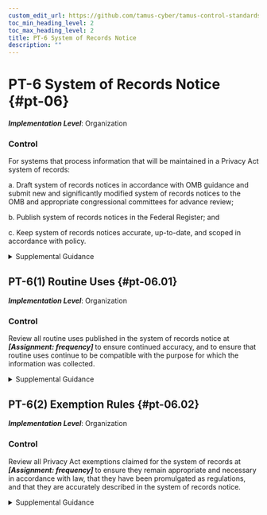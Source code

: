 ```yaml
---
custom_edit_url: https://github.com/tamus-cyber/tamus-control-standards/tree/main/content/tamus.edu/TAMUS_profile.yaml
toc_min_heading_level: 2
toc_max_heading_level: 2
title: PT-6 System of Records Notice
description: ""
---
```


# PT-6 System of Records Notice {#pt-06}

_**Implementation Level**_: Organization

### Control

For systems that process information that will be maintained in a Privacy Act system of records:

a. Draft system of records notices in accordance with OMB guidance and submit new and significantly modified system of records notices to the OMB and appropriate congressional committees for advance review;

b. Publish system of records notices in the Federal Register; and

c. Keep system of records notices accurate, up-to-date, and scoped in accordance with policy.


<details><summary>Supplemental Guidance</summary>The [PRIVACT](#18e71fec-c6fd-475a-925a-5d8495cf8455) requires that federal agencies publish a system of records notice in the Federal Register upon the establishment and/or modification of a [PRIVACT](#18e71fec-c6fd-475a-925a-5d8495cf8455) system of records. As a general matter, a system of records notice is required when an agency maintains a group of any records under the control of the agency from which information is retrieved by the name of an individual or by some identifying number, symbol, or other identifier. The notice describes the existence and character of the system and identifies the system of records, the purpose(s) of the system, the authority for maintenance of the records, the categories of records maintained in the system, the categories of individuals about whom records are maintained, the routine uses to which the records are subject, and additional details about the system as described in [OMB A-108](#3671ff20-c17c-44d6-8a88-7de203fa74aa).</details>


## PT-6(1) Routine Uses {#pt-06.01}

_**Implementation Level**_: Organization

### Control

Review all routine uses published in the system of records notice at <strong title="pt-06.01_odp"> <em>[Assignment: frequency]</em> </strong> to ensure continued accuracy, and to ensure that routine uses continue to be compatible with the purpose for which the information was collected.


<details><summary>Supplemental Guidance</summary>A [PRIVACT](#18e71fec-c6fd-475a-925a-5d8495cf8455) routine use is a particular kind of disclosure of a record outside of the federal agency maintaining the system of records. A routine use is an exception to the [PRIVACT](#18e71fec-c6fd-475a-925a-5d8495cf8455) prohibition on the disclosure of a record in a system of records without the prior written consent of the individual to whom the record pertains. To qualify as a routine use, the disclosure must be for a purpose that is compatible with the purpose for which the information was originally collected. The [PRIVACT](#18e71fec-c6fd-475a-925a-5d8495cf8455) requires agencies to describe each routine use of the records maintained in the system of records, including the categories of users of the records and the purpose of the use. Agencies may only establish routine uses by explicitly publishing them in the relevant system of records notice.</details>


## PT-6(2) Exemption Rules {#pt-06.02}

_**Implementation Level**_: Organization

### Control

Review all Privacy Act exemptions claimed for the system of records at <strong title="pt-06.02_odp"> <em>[Assignment: frequency]</em> </strong> to ensure they remain appropriate and necessary in accordance with law, that they have been promulgated as regulations, and that they are accurately described in the system of records notice.


<details><summary>Supplemental Guidance</summary>The [PRIVACT](#18e71fec-c6fd-475a-925a-5d8495cf8455) includes two sets of provisions that allow federal agencies to claim exemptions from certain requirements in the statute. In certain circumstances, these provisions allow agencies to promulgate regulations to exempt a system of records from select provisions of the [PRIVACT](#18e71fec-c6fd-475a-925a-5d8495cf8455) . At a minimum, organizations’ [PRIVACT](#18e71fec-c6fd-475a-925a-5d8495cf8455) exemption regulations include the specific name(s) of any system(s) of records that will be exempt, the specific provisions of the [PRIVACT](#18e71fec-c6fd-475a-925a-5d8495cf8455) from which the system(s) of records is to be exempted, the reasons for the exemption, and an explanation for why the exemption is both necessary and appropriate.</details>

